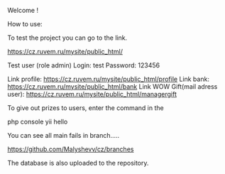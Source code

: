 Welcome !

How to use:

To test the project you can go to the link. 

https://cz.ruvem.ru/mysite/public_html/

Test user (role admin)
Login: test
Password: 123456

Link profile: https://cz.ruvem.ru/mysite/public_html/profile
Link bank: https://cz.ruvem.ru/mysite/public_html/bank
Link WOW Gift(mail adress user): https://cz.ruvem.ru/mysite/public_html/managergift

To give out prizes to users, enter the command in the 


php console yii hello <YOUR NUMBER>

You can see all main fails in branch.....

https://github.com/Malyshevv/cz/branches

The database is also uploaded to the repository.
